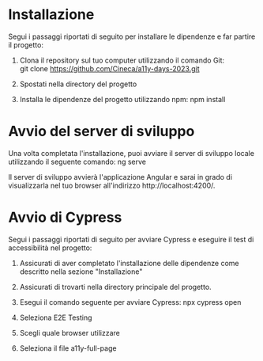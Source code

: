 # Installazione

Segui i passaggi riportati di seguito per installare le dipendenze e far partire il progetto:

1. Clona il repository sul tuo computer utilizzando il comando Git:  
   git clone https://github.com/Cineca/a11y-days-2023.git

2. Spostati nella directory del progetto

3. Installa le dipendenze del progetto utilizzando npm:
   npm install

# Avvio del server di sviluppo

Una volta completata l'installazione, puoi avviare il server di sviluppo locale utilizzando il seguente comando:
ng serve

Il server di sviluppo avvierà l'applicazione Angular e sarai in grado di visualizzarla nel tuo browser all'indirizzo http://localhost:4200/.

# Avvio di Cypress

Segui i passaggi riportati di seguito per avviare Cypress e eseguire il test di accessibilità nel progetto:

1. Assicurati di aver completato l'installazione delle dipendenze come descritto nella sezione "Installazione"

2. Assicurati di trovarti nella directory principale del progetto.

3. Esegui il comando seguente per avviare Cypress:
   npx cypress open

4. Seleziona E2E Testing

5. Scegli quale browser utilizzare

6. Seleziona il file a11y-full-page
